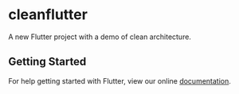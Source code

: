 # cleanflutter

A new Flutter project with a demo of clean architecture.

## Getting Started

For help getting started with Flutter, view our online
[documentation](http://flutter.io/).
